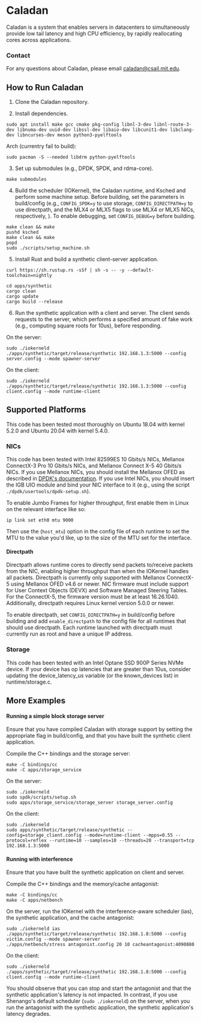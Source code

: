 # Caladan

Caladan is a system that enables servers in datacenters to
simultaneously provide low tail latency and high CPU efficiency, by
rapidly reallocating cores across applications.

### Contact

For any questions about Caladan, please email <caladan@csail.mit.edu>.

## How to Run Caladan

1. Clone the Caladan repository.

2. Install dependencies.

```
sudo apt install make gcc cmake pkg-config libnl-3-dev libnl-route-3-dev libnuma-dev uuid-dev libssl-dev libaio-dev libcunit1-dev libclang-dev libncurses-dev meson python3-pyelftools
```

Arch (currentry fail to build):

```
sudo pacman -S --needed libdrm python-pyelftools
```

3. Set up submodules (e.g., DPDK, SPDK, and rdma-core).

```
make submodules
```

4. Build the scheduler (IOKernel), the Caladan runtime, and Ksched and perform some machine setup.
   Before building, set the parameters in build/config (e.g., `CONFIG_SPDK=y` to use
   storage, `CONFIG_DIRECTPATH=y` to use directpath, and the MLX4 or MLX5 flags to use
   MLX4 or MLX5 NICs, respectively, ). To enable debugging, set `CONFIG_DEBUG=y` before building.

```
make clean && make
pushd ksched
make clean && make
popd
sudo ./scripts/setup_machine.sh
```

5. Install Rust and build a synthetic client-server application.

```
curl https://sh.rustup.rs -sSf | sh -s -- -y --default-toolchain=nightly
```

```
cd apps/synthetic
cargo clean
cargo update
cargo build --release
```

6. Run the synthetic application with a client and server. The client
   sends requests to the server, which performs a specified amount of
   fake work (e.g., computing square roots for 10us), before responding.

On the server:

```
sudo ./iokerneld
./apps/synthetic/target/release/synthetic 192.168.1.3:5000 --config server.config --mode spawner-server
```

On the client:

```
sudo ./iokerneld
./apps/synthetic/target/release/synthetic 192.168.1.3:5000 --config client.config --mode runtime-client
```

## Supported Platforms

This code has been tested most thoroughly on Ubuntu 18.04 with kernel
5.2.0 and Ubuntu 20.04 with kernel 5.4.0.

### NICs

This code has been tested with Intel 82599ES 10 Gbits/s NICs,
Mellanox ConnectX-3 Pro 10 Gbits/s NICs, and Mellanox Connect X-5 40 Gbits/s NICs.
If you use Mellanox NICs, you should install the Mellanox OFED as described in [DPDK's
documentation](https://doc.dpdk.org/guides/nics/mlx4.html). If you use
Intel NICs, you should insert the IGB UIO module and bind your NIC
interface to it (e.g., using the script `./dpdk/usertools/dpdk-setup.sh`).

To enable Jumbo Frames for higher throughput, first enable them in Linux on the
relevant interface like so:

```
ip link set eth0 mtu 9000
```

Then use the (`host_mtu`) option in the config file of each runtime to set the
MTU to the value you'd like, up to the size of the MTU set for the interface.

#### Directpath

Directpath allows runtime cores to directly send packets to/receive packets from the NIC, enabling
higher throughput than when the IOKernel handles all packets.
Directpath is currently only supported with Mellanox ConnectX-5 using Mellanox OFED v4.6 or newer.
NIC firmware must include support for User Context Objects (DEVX) and Software Managed Steering Tables.
For the ConnectX-5, the firmware version must be at least 16.26.1040. Additionally, directpath requires
Linux kernel version 5.0.0 or newer.

To enable directpath, set `CONFIG_DIRECTPATH=y` in build/config before building and add `enable_directpath`
to the config file for all runtimes that should use directpath. Each runtime launched with directpath must
currently run as root and have a unique IP address.

### Storage

This code has been tested with an Intel Optane SSD 900P Series NVMe device.
If your device has op latencies that are greater than 10us, consider updating the device_latency_us
variable (or the known_devices list) in runtime/storage.c.

## More Examples

#### Running a simple block storage server

Ensure that you have compiled Caladan with storage support by setting the appropriate flag in build/config,
and that you have built the synthetic client application.

Compile the C++ bindings and the storage server:

```
make -C bindings/cc
make -C apps/storage_service
```

On the server:

```
sudo ./iokerneld
sudo spdk/scripts/setup.sh
sudo apps/storage_service/storage_server storage_server.config
```

On the client:

```
sudo ./iokerneld
sudo apps/synthetic/target/release/synthetic --config=storage_client.config --mode=runtime-client --mpps=0.55 --protocol=reflex --runtime=10 --samples=10 --threads=20 --transport=tcp 192.168.1.3:5000
```

#### Running with interference

Ensure that you have built the synthetic application on client and server.

Compile the C++ bindings and the memory/cache antagonist:

```
make -C bindings/cc
make -C apps/netbench
```

On the server, run the IOKernel with the interference-aware scheduler (ias),
the synthetic application, and the cache antagonist:

```
sudo ./iokerneld ias
./apps/synthetic/target/release/synthetic 192.168.1.8:5000 --config victim.config --mode spawner-server
./apps/netbench/stress antagonist.config 20 10 cacheantagonist:4090880
```

On the client:

```
sudo ./iokerneld
./apps/synthetic/target/release/synthetic 192.168.1.8:5000 --config client.config --mode runtime-client
```

You should observe that you can stop and start the antagonist and that the
synthetic application's latency is not impacted. In contrast, if you use
Shenango's default scheduler (`sudo ./iokerneld`) on the server, when you run
the antagonist with the synthetic application, the synthetic application's
latency degrades.

